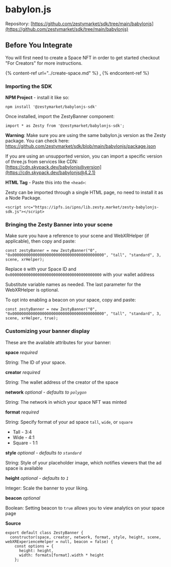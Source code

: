 # babylon.js

Repository: [https://github.com/zestymarket/sdk/tree/main/babylonjs](https://github.com/zestymarket/sdk/tree/main/babylonjs)

## Before You Integrate

You will first need to create a Space NFT in order to get started checkout "For Creators" for more instructions.

{% content-ref url="../create-space.md" %}
[.](./)
{% endcontent-ref %}

### Importing the SDK

**NPM Project** - install it like so:

```
npm install '@zestymarket/babylonjs-sdk'
```

Once installed, import the ZestyBanner component:

```
import * as Zesty from '@zestymarket/babylonjs-sdk';
```

**Warning**: Make sure you are using the same babylon.js version as the Zesty package. You can check here: https://github.com/zestymarket/sdk/blob/main/babylonjs/package.json

If you are using an unsupported version, you can import a specific version of three.js from services like CDN: [https://cdn.skypack.dev/babylonjs@version](https://cdn.skypack.dev/babylonjs@4.2.1)

**HTML Tag** - Paste this into the `<head>`:

Zesty can be imported through a single HTML page, no need to install it as a Node Package.

```
<script src="https://ipfs.io/ipns/lib.zesty.market/zesty-babylonjs-sdk.js"></script>
```

### Bringing the Zesty Banner into your scene

Make sure you have a reference to your scene and WebXRHelper (if applicable), then copy and paste:

```
const zestyBanner = new ZestyBanner("0", "0x0000000000000000000000000000000000000000", "tall", "standard", 3, scene, xrHelper);
```

Replace `0` with your Space ID and  `0x0000000000000000000000000000000000000000` with your wallet address

Substitute variable names as needed. The last parameter for the WebXRHelper is optional.

To opt into enabling a beacon on your space, copy and paste:

```
const zestyBanner = new ZestyBanner("0", "0x0000000000000000000000000000000000000000", "tall", "standard", 3, scene, xrHelper, true);
```


### Customizing your banner display

These are the available attributes for your banner:

**space**
*required*

String: The ID of your space.

**creator**
*required*

String: The wallet address of the creator of the space

**network**
*optional - defaults to `polygon`*

String: The network in which your space NFT was minted

**format**
*required*

String: Specify format of your ad space `tall`, `wide`, or `square`

- Tall - 3:4
- Wide - 4:1
- Square - 1:1

**style**
*optional - defaults to `standard`*

String: Style of your placeholder image, which notifies viewers that the ad space is available

**height**
*optional - defaults to `1`*

Integer: Scale the banner to your liking.

**beacon**
*optional*

Boolean: Setting beacon to `true` allows you to view analytics on your space page

**Source**

```
export default class ZestyBanner {
  constructor(space, creator, network, format, style, height, scene, webXRExperienceHelper = null, beacon = false) {
    const options = {
      height: height,
      width: formats[format].width * height
    };
```